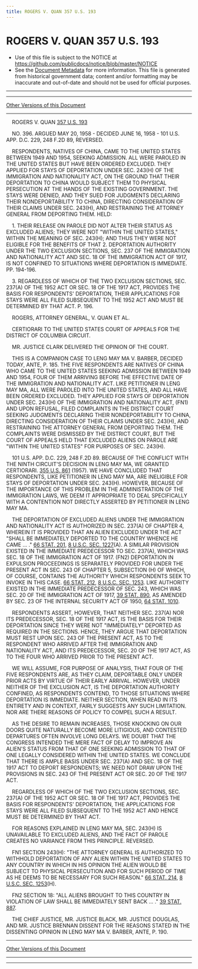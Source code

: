 ```yaml
---
title: ROGERS V. QUAN 357 U.S. 193
---
```


# ROGERS V. QUAN 357 U.S. 193

* Use of this file is subject to the NOTICE at https://github.com/publicdocs/notice/blob/master/NOTICE
* See the [Document Metadata](../../../index.md) for more information.
  This file is generated from historical government data; content and/or formatting may be inaccurate and out-of-date and should not be used for official purposes.

----------
----------

[Other Versions of this Document](https://publicdocs.github.io/go/links?ns=uslm-x&ref=%2Fus%2Fcourts%2Fscotus%2FusReporter%2F357%2F193)

----------

    ROGERS V. QUAN [357 U.S. 193][/us/courts/scotus/usReporter/357/193]

    NO. 396.  ARGUED MAY 20, 1958 - DECIDED JUNE 16, 1958 - 101 U.S. APP. D.C. 229, 248 F.2D 89, REVERSED.

    RESPONDENTS, NATIVES OF CHINA, CAME TO THE UNITED STATES BETWEEN 1949 AND 1954, SEEKING ADMISSION.   ALL WERE PAROLED IN THE UNITED STATES BUT HAVE BEEN ORDERED EXCLUDED.  THEY APPLIED FOR STAYS OF DEPORTATION UNDER SEC. 243(H) OF THE IMMIGRATION AND NATIONALITY ACT, ON THE GROUND THAT THEIR DEPORTATION TO CHINA WOULD SUBJECT THEM TO PHYSICAL PERSECUTION AT THE HANDS OF THE EXISTING GOVERNMENT.  THE STAYS WERE DENIED, AND THEY SUED FOR JUDGMENTS DECLARING THEIR NONDEPORTABILITY TO CHINA, DIRECTING CONSIDERATION OF THEIR CLAIMS UNDER SEC. 243(H), AND RESTRAINING THE ATTORNEY GENERAL FROM DEPORTING THEM.  HELD:

    1.  THEIR RELEASE ON PAROLE DID NOT ALTER THEIR STATUS AS EXCLUDED ALIENS; THEY WERE NOT "WITHIN THE UNITED STATES," WITHIN THE MEANING OF SEC. 243(H); AND THUS THEY WERE NOT ELIGIBLE FOR THE BENEFITS OF THAT 2.  DEPORTATION AUTHORITY UNDER THE TWO EXCLUSION SECTIONS, SEC. 237 OF THE IMMIGRATION AND NATIONALITY ACT AND SEC. 18 OF THE IMMIGRATION ACT OF 1917, IS NOT CONFINED TO SITUATIONS WHERE DEPORTATION IS IMMEDIATE.  PP. 194-196.

    3.  REGARDLESS OF WHICH OF THE TWO EXCLUSION SECTIONS, SEC. 237(A) OF THE 1952 ACT OR SEC. 18 OF THE 1917 ACT, PROVIDES THE BASIS FOR RESPONDENTS' DEPORTATION, THEIR APPLICATIONS FOR STAYS WERE ALL FILED SUBSEQUENT TO THE 1952 ACT AND MUST BE DETERMINED BY THAT ACT.  P. 196.

    ROGERS, ATTORNEY GENERAL, V. QUAN ET AL.

    CERTIORARI TO THE UNITED STATES COURT OF APPEALS FOR THE DISTRICT OF COLUMBIA CIRCUIT.

    MR. JUSTICE CLARK DELIVERED THE OPINION OF THE COURT.

    THIS IS A COMPANION CASE TO LENG MAY MA V. BARBER, DECIDED TODAY, ANTE, P. 185.  THE FIVE RESPONDENTS ARE NATIVES OF CHINA WHO CAME TO THE UNITED STATES SEEKING ADMISSION BETWEEN 1949 AND 1954, FOUR OF THEM ARRIVING BEFORE THE EFFECTIVE DATE OF THE IMMIGRATION AND NATIONALITY ACT.  LIKE PETITIONER IN LENG MAY MA, ALL WERE PAROLED INTO THE UNITED STATES, AND ALL HAVE BEEN ORDERED EXCLUDED.  THEY APPLIED FOR STAYS OF DEPORTATION UNDER SEC. 243(H) OF THE IMMIGRATION AND NATIONALITY ACT, (FN1) AND UPON REFUSAL, FILED COMPLAINTS IN THE DISTRICT COURT SEEKING JUDGMENTS DECLARING THEIR NONDEPORTABILITY TO CHINA, DIRECTING CONSIDERATION OF THEIR CLAIMS UNDER SEC. 243(H), AND RESTRAINING THE ATTORNEY GENERAL FROM DEPORTING THEM.  THE COMPLAINTS WERE DISMISSED BY THE DISTRICT COURT, BUT THE COURT OF APPEALS HELD THAT EXCLUDED ALIENS ON PAROLE ARE "WITHIN THE UNITED STATES" FOR PURPOSES OF SEC. 243(H).

    101 U.S. APP. D.C. 229, 248 F.2D 89.  BECAUSE OF THE CONFLICT WITH THE NINTH CIRCUIT'S DECISION IN LENG MAY MA, WE GRANTED CERTIORARI.  [355 U.S. 861][/us/courts/scotus/usReporter/355/861] (1957).  WE HAVE CONCLUDED THAT RESPONDENTS, LIKE PETITIONER IN LENG MAY MA, ARE INELIGIBLE FOR STAYS OF DEPORTATION UNDER SEC. 243(H).  HOWEVER, BECAUSE OF THE IMPORTANCE OF THIS PROBLEM IN THE ADMINISTRATION OF THE IMMIGRATION LAWS, WE DEEM IT APPROPRIATE TO DEAL SPECIFICALLY WITH A CONTENTION NOT DIRECTLY ASSERTED BY PETITIONER IN LENG MAY MA.

    THE DEPORTATION OF EXCLUDED ALIENS UNDER THE IMMIGRATION AND NATIONALITY ACT IS AUTHORIZED IN SEC. 237(A) OF CHAPTER 4, WHEREIN IT IS PROVIDED THAT AN ALIEN EXCLUDED UNDER THE ACT "SHALL BE IMMEDIATELY DEPORTED TO THE COUNTRY WHENCE HE CAME  ...  ."  [66 STAT. 201][/us/stat/66/201], [8 U.S.C. SEC. 1227][/us/usc/t8/s1227](A).  A SIMILAR PROVISION EXISTED IN THE IMMEDIATE PREDECESSOR TO SEC. 237(A), WHICH WAS SEC. 18 OF THE IMMIGRATION ACT OF 1917.  (FN2)  DEPORTATION IN EXPULSION PROCEEDINGS IS SEPARATELY PROVIDED FOR UNDER THE PRESENT ACT IN SEC. 243 OF CHAPTER 5, SUBSECTION (H) OF WHICH, OF COURSE, CONTAINS THE AUTHORITY WHICH RESPONDENTS SEEK TO INVOKE IN THIS CASE.  [66 STAT. 212][/us/stat/66/212], [8 U.S.C. SEC. 1253][/us/usc/t8/s1253].  LIKE AUTHORITY EXISTED IN THE IMMEDIATE PREDECESSOR OF SEC. 243, WHICH WAS SEC. 20 OF THE IMMIGRATION ACT OF 1917, [39 STAT. 890][/us/stat/39/890], AS AMENDED BY SEC. 23 OF THE INTERNAL SECURITY ACT OF 1950, [64 STAT. 1010][/us/stat/64/1010].

    RESPONDENTS ASSERT, HOWEVER, THAT NEITHER SEC. 237(A) NOR ITS PREDECESSOR, SEC. 18 OF THE 1917 ACT, IS THE BASIS FOR THEIR DEPORTATION SINCE THEY WERE NOT "IMMEDIATELY" DEPORTED AS REQUIRED IN THE SECTIONS.  HENCE, THEY ARGUE THAT DEPORTATION MUST REST UPON SEC. 243 OF THE PRESENT ACT, AS TO THE RESPONDENT WHO ARRIVED AFTER THE IMMIGRATION AND NATIONALITY ACT, AND ITS PREDECESSOR, SEC. 20 OF THE 1917 ACT, AS TO THE FOUR WHO ARRIVED PRIOR TO THE PRESENT ACT.

    WE WILL ASSUME, FOR PURPOSE OF ANALYSIS, THAT FOUR OF THE FIVE RESPONDENTS ARE, AS THEY CLAIM, DEPORTABLE ONLY UNDER PRIOR ACTS BY VIRTUE OF THEIR EARLY ARRIVAL.  HOWEVER, UNDER NEITHER OF THE EXCLUSION ACT, IS THE DEPORTATION AUTHORITY CONFINED, AS RESPONDENTS CONTEND, TO THOSE SITUATIONS WHERE DEPORTATION IS IMMEDIATE.  NEITHER SECTION, WHEN READ IN ITS ENTIRETY AND IN CONTEXT, FAIRLY SUGGESTS ANY SUCH LIMITATION.  NOR ARE THERE REASONS OF POLICY TO COMPEL SUCH A RESULT.

    AS THE DESIRE TO REMAIN INCREASES, THOSE KNOCKING ON OUR DOORS QUITE NATURALLY BECOME MORE LITIGIOUS, AND CONTESTED DEPARTURES OFTEN INVOLVE LONG DELAYS.  WE DOUBT THAT THE CONGRESS INTENDED THE MERE FACT OF DELAY TO IMPROVE AN ALIEN'S STATUS FROM THAT OF ONE SEEKING ADMISSION TO THAT OF ONE LEGALLY CONSIDERED WITHIN THE UNITED STATES.  WE CONCLUDE THAT THERE IS AMPLE BASIS UNDER SEC. 237(A) AND SEC. 18 OF THE 1917 ACT TO DEPORT RESPONDENTS; WE NEED NOT DRAW UPON THE PROVISIONS IN SEC. 243 OF THE PRESENT ACT OR SEC. 20 OF THE 1917 ACT.

    REGARDLESS OF WHICH OF THE TWO EXCLUSION SECTIONS, SEC. 237(A) OF THE 1952 ACT OR SEC. 18 OF THE 1917 ACT, PROVIDES THE BASIS FOR RESPONDENTS' DEPORTATION, THE APPLICATIONS FOR STAYS WERE ALL FILED SUBSEQUENT TO THE 1952 ACT AND HENCE MUST BE DETERMINED BY THAT ACT.

    FOR REASONS EXPLAINED IN LENG MAY MA, SEC. 243(H) IS UNAVAILABLE TO EXCLUDED ALIENS, AND THE FACT OF PAROLE CREATES NO VARIANCE FROM THIS PRINCIPLE.  REVERSED.

    FN1  SECTION 243(H):  "THE ATTORNEY GENERAL IS AUTHORIZED TO WITHHOLD DEPORTATION OF ANY ALIEN WITHIN THE UNITED STATES TO ANY COUNTRY IN WHICH IN HIS OPINION THE ALIEN WOULD BE SUBJECT TO PHYSICAL PERSECUTION AND FOR SUCH PERIOD OF TIME AS HE DEEMS TO BE NECESSARY FOR SUCH REASON."  [66 STAT. 214][/us/stat/66/214], [8 U.S.C. SEC. 1253][/us/usc/t8/s1253](H).

    FN2  SECTION 18:  "ALL ALIENS BROUGHT TO THIS COUNTRY IN VIOLATION OF LAW SHALL BE IMMEDIATELY SENT BACK  ...  ."  [39 STAT. 887][/us/stat/39/887].

    THE CHIEF JUSTICE, MR. JUSTICE BLACK, MR. JUSTICE DOUGLAS, AND MR. JUSTICE BRENNAN DISSENT FOR THE REASONS STATED IN THE DISSENTING OPINION IN LENG MAY MA V. BARBER, ANTE, P. 190.

----------

[Other Versions of this Document](https://publicdocs.github.io/go/links?ns=uslm-x&ref=%2Fus%2Fcourts%2Fscotus%2FusReporter%2F357%2F193)

----------
----------

[/us/courts/scotus/usReporter/357/193]: https://publicdocs.github.io/go/links?ns=uslm-x&ref=%2Fus%2Fcourts%2Fscotus%2FusReporter%2F357%2F193
[/us/courts/scotus/usReporter/355/861]: https://publicdocs.github.io/go/links?ns=uslm-x&ref=%2Fus%2Fcourts%2Fscotus%2FusReporter%2F355%2F861
[/us/stat/66/201]: https://publicdocs.github.io/go/links?ns=uslm&ref=%2Fus%2Fstat%2F66%2F201
[/us/usc/t8/s1227]: https://publicdocs.github.io/go/links?ns=uslm&ref=%2Fus%2Fusc%2Ft8%2Fs1227
[/us/stat/66/212]: https://publicdocs.github.io/go/links?ns=uslm&ref=%2Fus%2Fstat%2F66%2F212
[/us/usc/t8/s1253]: https://publicdocs.github.io/go/links?ns=uslm&ref=%2Fus%2Fusc%2Ft8%2Fs1253
[/us/stat/39/890]: https://publicdocs.github.io/go/links?ns=uslm&ref=%2Fus%2Fstat%2F39%2F890
[/us/stat/64/1010]: https://publicdocs.github.io/go/links?ns=uslm&ref=%2Fus%2Fstat%2F64%2F1010
[/us/stat/66/214]: https://publicdocs.github.io/go/links?ns=uslm&ref=%2Fus%2Fstat%2F66%2F214
[/us/usc/t8/s1253]: https://publicdocs.github.io/go/links?ns=uslm&ref=%2Fus%2Fusc%2Ft8%2Fs1253
[/us/stat/39/887]: https://publicdocs.github.io/go/links?ns=uslm&ref=%2Fus%2Fstat%2F39%2F887


